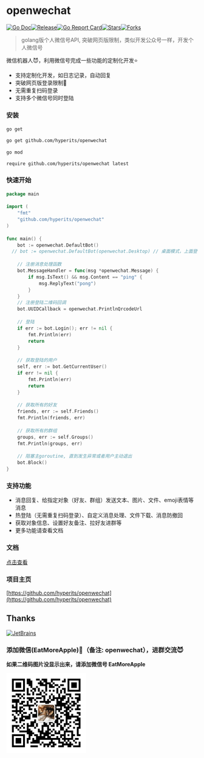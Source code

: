 

# openwechat

[![Go Doc](https://pkg.go.dev/badge/github.com/hyperits/openwechat)](https://godoc.org/github.com/hyperits/openwechat)[![Release](https://img.shields.io/github/v/release/eatmoreapple/openwechat.svg?style=flat-square)](https://github.com/hyperits/openwechat/releases)[![Go Report Card](https://goreportcard.com/badge/github.com/hyperits/openwechat)](https://goreportcard.com/badge/github.com/hyperits/openwechat)[![Stars](https://img.shields.io/github/stars/eatmoreapple/openwechat.svg?style=flat-square)](https://img.shields.io/github/stars/eatmoreapple/openwechat.svg?style=flat-square)[![Forks](https://img.shields.io/github/forks/eatmoreapple/openwechat.svg?style=flat-square)](https://img.shields.io/github/forks/eatmoreapple/openwechat.svg?style=flat-square)

> golang版个人微信号API, 突破网页版限制，类似开发公众号一样，开发个人微信号



微信机器人:smiling_imp:，利用微信号完成一些功能的定制化开发⭐



* 支持定制化开发，如日志记录，自动回复
* 突破网页版登录限制&#x1F4E3;
* 无需重复扫码登录
* 支持多个微信号同时登陆



### 安装

`go get`

```shell
go get github.com/hyperits/openwechat
```

`go mod`

```shell
require github.com/hyperits/openwechat latest
```



### 快速开始

```go
package main

import (
	"fmt"
	"github.com/hyperits/openwechat"
)

func main() {
	bot := openwechat.DefaultBot()
  // bot := openwechat.DefaultBot(openwechat.Desktop) // 桌面模式，上面登录不上的可以尝试切换这种模式

	// 注册消息处理函数
	bot.MessageHandler = func(msg *openwechat.Message) {
		if msg.IsText() && msg.Content == "ping" {
			msg.ReplyText("pong")
		}
	}
	// 注册登陆二维码回调
	bot.UUIDCallback = openwechat.PrintlnQrcodeUrl

	// 登陆
	if err := bot.Login(); err != nil {
		fmt.Println(err)
		return
	}

	// 获取登陆的用户
	self, err := bot.GetCurrentUser()
	if err != nil {
		fmt.Println(err)
		return
	}

	// 获取所有的好友
	friends, err := self.Friends()
	fmt.Println(friends, err)

	// 获取所有的群组
	groups, err := self.Groups()
	fmt.Println(groups, err)

	// 阻塞主goroutine, 直到发生异常或者用户主动退出
	bot.Block()
}
```



### 支持功能

* 消息回复、给指定对象（好友、群组）发送文本、图片、文件、emoji表情等消息
* 热登陆（无需重复扫码登录）、自定义消息处理、文件下载、消息防撤回
* 获取对象信息、设置好友备注、拉好友进群等
* 更多功能请查看文档



### 文档

[点击查看](https://openwechat.readthedocs.io/zh/latest/)

### 项目主页

[https://github.com/hyperits/openwechat](https://github.com/hyperits/openwechat)





## Thanks

<a href="https://www.jetbrains.com/?from=openwechat"><img src="https://account.jetbrains.com/static/images/jetbrains-logo-inv.svg" height="200" alt="JetBrains"/></a>



### 添加微信(EatMoreApple):apple:（备注: openwechat），进群交流:smiling_imp:

**如果二维码图片没显示出来，请添加微信号 EatMoreApple**

<img width="210px"  src="https://raw.githubusercontent.com/eatmoreapple/eatMoreApple/main/img/wechat.jpg" align="left">





























